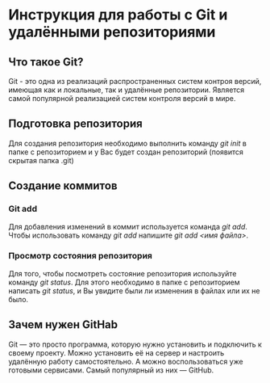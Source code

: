 # Инструкция для работы с Git и удалёнными репозиториями

## Что такое Git?
Git - это одна из реализаций распространенных систем контроя версий, имеющая как и локальные, так и удалённые 
репозитории. Является самой популярной реализацией систем контроля версий в мире.
## Подготовка репозитория
Для создания репозитория необходимо выполнить команду *git init* в папке с репозиторием и у Вас будет создан 
репозиторий (появится скрытая папка .git)

## Создание коммитов

### Git add
Для добавления изменений в коммит используется команда *git add*. Чтобы использовать команду *git add* напишите
*git add <имя файла>*.

### Просмотр состояния репозитория 
Для того, чтобы посмотреть состояние репозитория используйте команду *git status*. Для этого необходимо в папке 
с репозиторием написать *git status*, и Вы увидите были ли изменения в файлах или их не было.

## Зачем нужен GitHab
Git — это просто программа, которую нужно установить и подключить к своему проекту. 
Можно установить её на сервер и настроить удалённую работу самостоятельно. 
А можно воспользоваться уже готовыми сервисами. Самый популярный из них — GitHub.
